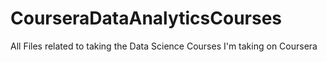# CourseraDataAnalyticsCourses
All Files related to taking the Data Science Courses I'm taking on Coursera
